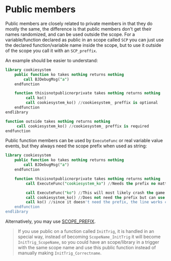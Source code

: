 # Public members

Public members are closely related to private members in that they do mostly the same, the difference is that public
members don&apos;t get their names randomized, and can be used outside the scope. For a variable/function declared as
public in an scope called `SCP` you can just use the declared function/variable name inside the scope, but to use it
outside of the scope you call it with an `SCP_preffix`.

An example should be easier to understand:

```sql
library cookiesystem
    public function ko takes nothing returns nothing
        call BJDebugMsg("a")
    endfunction

    function thisisnotpublicnorprivate takes nothing returns nothing
         call ko()
         call cookiesystem_ko() //cookiesystem_ preffix is optional
    endfunction
endlibrary

function outside takes nothing returns nothing
     call cookiesystem_ko() //cookiesystem_ preffix is required
endfunction
```

Public function members can be used by `ExecuteFunc` or real variable value events, but they always need the scope
prefix when used as string:

```sql
library cookiesystem
    public function ko takes nothing returns nothing
        call BJDebugMsg("a")
    endfunction

    function thisisnotpublicnorprivate takes nothing returns nothing
         call ExecuteFunc("cookiesystem_ko") //Needs the prefix no matter it is inside the scope

         call ExecuteFunc("ko") //This will most likely crash the game.
         call cookiesystem_ko() //Does not need the prefix but can use it.
         call ko() //since it doesn't need the prefix, the line works correctly.
    endfunction
endlibrary
```

Alternatively, you may use [SCOPE_PREFIX](SCOPE-PREFIX-and-SCOPE-PRIVATE.md).

> If you use public on a function called `InitTrig`, it is handled in an special way, instead of becoming
> `ScopeName_InitTrig` it will become `InitTrig_ScopeName`, so you could have an scope/library in a trigger with the same
> scope name and use this public function instead of manually making `InitTrig_Correctname`.
